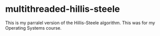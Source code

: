 # multithreaded-hillis-steele

This is my parralel version of the Hillis-Steele algorithm. This was for my Operating Systems course.
